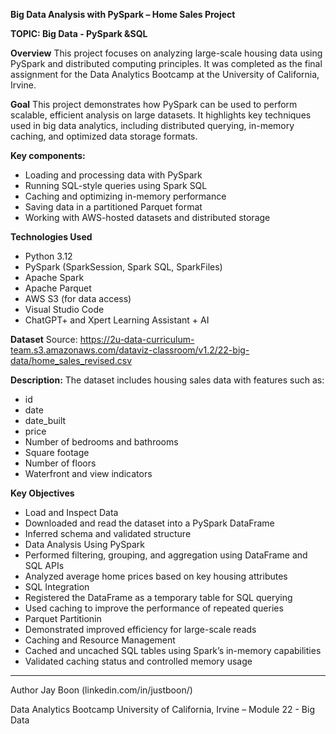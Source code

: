 **Big Data Analysis with PySpark – Home Sales Project**

__TOPIC: Big Data - PySpark &SQL__

**Overview**
This project focuses on analyzing large-scale housing data using PySpark and distributed computing principles. 
It was completed as the final assignment for the Data Analytics Bootcamp at the University of California, Irvine.

**Goal**
This project demonstrates how PySpark can be used to perform scalable, efficient analysis on large datasets. It highlights key techniques used in big data analytics, including distributed querying, in-memory caching, and optimized data storage formats.


**Key components:**

- Loading and processing data with PySpark
- Running SQL-style queries using Spark SQL
- Caching and optimizing in-memory performance
- Saving data in a partitioned Parquet format
- Working with AWS-hosted datasets and distributed storage


**Technologies Used**
- Python 3.12
- PySpark (SparkSession, Spark SQL, SparkFiles)
- Apache Spark
- Apache Parquet
- AWS S3 (for data access)
- Visual Studio Code
- ChatGPT+ and Xpert Learning Assistant + AI

**Dataset**
Source:
https://2u-data-curriculum-team.s3.amazonaws.com/dataviz-classroom/v1.2/22-big-data/home_sales_revised.csv

**Description:**
The dataset includes housing sales data with features such as:
- id
- date 
- date_built
- price
- Number of bedrooms and bathrooms
- Square footage
- Number of floors
- Waterfront and view indicators

**Key Objectives**
- Load and Inspect Data
- Downloaded and read the dataset into a PySpark DataFrame
- Inferred schema and validated structure
- Data Analysis Using PySpark
- Performed filtering, grouping, and aggregation using DataFrame and SQL APIs
- Analyzed average home prices based on key housing attributes
- SQL Integration
- Registered the DataFrame as a temporary table for SQL querying
- Used caching to improve the performance of repeated queries
- Parquet Partitionin
- Demonstrated improved efficiency for large-scale reads
- Caching and Resource Management
- Cached and uncached SQL tables using Spark’s in-memory capabilities
- Validated caching status and controlled memory usage
----------
Author
Jay Boon (linkedin.com/in/justboon/)

Data Analytics Bootcamp
University of California, Irvine – Module 22 - Big Data
